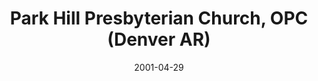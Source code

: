 ---
date: &id001 2001-04-29
end_date: null
location:
  address: 3411 Albion Street
  city: Denver
  state: AR
minister:
- end: 1956-01-01
  name: W. Benson Male
  start: 1944-01-01
  type: Pastor
- end: 1967-01-01
  name: Elmer Dortzbach
  start: 1956-01-01
  type: Pastor
- end: 1973-01-01
  name: Larry Conard
  start: 1968-01-01
  type: Pastor
- end: 1979-01-01
  name: James Bosgraf
  start: 1973-01-01
  type: Pastor
- end: 1981-01-01
  name: Rodney Alexander
  start: 1980-01-01
  type: Pastor
- end: 1987-01-01
  name: Leonard Coppes
  start: 1982-01-01
  type: Pastor
- end: 1990-12-16
  name: Jack Unangst
  start: 1988-01-01
  type: Pastor
- end: null
  name: Matthew Kingsbury
  start: 2001-01-01
  type: Pastor
- end: 1996-01-01
  name: Jonathan Male
  start: 1991-01-01
  type: Evangelist
- end: 2001-04-29
  name: Matthew Kingsbury
  start: 1999-01-01
  type: Evangelist
ministers:
- W. Benson Male
- Elmer Dortzbach
- Larry Conard
- James Bosgraf
- Rodney Alexander
- Leonard Coppes
- Jack Unangst
- Matthew Kingsbury
- Jonathan Male
- Matthew Kingsbury
name: Park Hill Presbyterian Church, OPC
names:
- end: 1944-12-31
  name: Grace Orthodox Presbyterian Chapel of Lincoln Park
  start: 1941-01-01
- end: 1990-12-16
  name: Park Hill Orthodox Presbyterian Church
  start: 1944-12-10
- end: 1994-12-31
  name: Park Hill Presbyterian Church, independent
  start: 1990-01-01
- end: 2001-04-29
  name: Park Hill Presbyterian Chapel, OPC
  start: 1994-01-01
- end: null
  name: Park Hill Presbyterian Church, OPC
  start: 2001-04-29
origination_date: *id001
raw_data: "AR Denver\nGrace Orthodox Presbyterian Chapel of Lincoln Park  (1941\u2013\
  44)\nPark Hill Orthodox Presbyterian Church  (December 10, 1944\u2013December 16,\
  \ 1990)\nPark Hill Presbyterian Church, independent (1990\u20131994)\nPark Hill\
  \ Presbyterian Chapel, OPC (1994\u2013April 29, 2001)\nPark Hill Presbyterian Church,\
  \ OPC (April 29, 2001\u2013 )\n3411 Albion Street\nPastors: W. Benson Male, 1944\u2013\
  56\nElmer Dortzbach, 1956\u201367\nLarry Conard, 1968\u201373\nJames Bosgraf, 1973\u2013\
  79\nRodney Alexander, 1980\u201381\nLeonard Coppes, 1982\u201387\nJack Unangst,\
  \ 1988\u201390\nMatthew Kingsbury, 2001\u2013\nEvangelists: Jonathan Male, 1991\u2013\
  96\nMatthew Kingsbury, 1999\u20132001"
received_from: null
states:
- AR
status:
  active: true
  end_date: null
  reason: null
  received_from: null
  withdrawal_to: null
title: Park Hill Presbyterian Church, OPC (Denver AR)
year_established:
- 2001

---